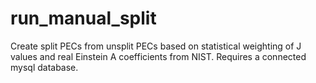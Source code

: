 # run_manual_split
 Create split PECs from unsplit PECs based on statistical weighting of J values and real Einstein A coefficients from NIST. Requires a connected mysql database.
